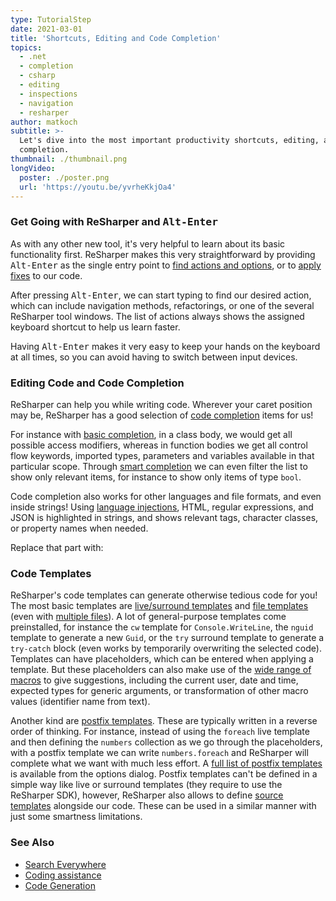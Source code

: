 ```yaml
---
type: TutorialStep
date: 2021-03-01
title: 'Shortcuts, Editing and Code Completion'
topics:
  - .net
  - completion
  - csharp
  - editing
  - inspections
  - navigation
  - resharper
author: matkoch
subtitle: >-
  Let's dive into the most important productivity shortcuts, editing, and code
  completion.
thumbnail: ./thumbnail.png
longVideo:
  poster: ./poster.png
  url: 'https://youtu.be/yvrheKkjOa4'
---
```


### Get Going with ReSharper and <kbd>Alt-Enter</kbd>

As with any other new tool, it's very helpful to learn about its basic functionality first. ReSharper makes this very straightforward by providing <kbd>Alt-Enter</kbd> as the single entry point to [find actions and options](https://www.jetbrains.com/help/resharper/Navigating_to_Action.html), or to [apply fixes](https://www.jetbrains.com/help/resharper/Code_Analysis__Quick-Fixes.html) to our code.

After pressing <kbd>Alt-Enter</kbd>, we can start typing to find our desired action, which can include navigation methods, refactorings, or one of the several ReSharper tool windows. The list of actions always shows the assigned keyboard shortcut to help us learn faster.

Having <kbd>Alt-Enter</kbd> makes it very easy to keep your hands on the keyboard at all times, so you can avoid having to switch between input devices.

### Editing Code and Code Completion

ReSharper can help you while writing code. Wherever your caret position may be, ReSharper has a good selection of [code completion](https://www.jetbrains.com/help/resharper/Auto-Completing_Code.html) items for us!

For instance with [basic completion](https://www.jetbrains.com/help/resharper/Coding_Assistance__Code_Completion__Symbol.html), in a class body, we would get all possible access modifiers, whereas in function bodies we get all control flow keywords, imported types, parameters and variables available in that particular scope. Through [smart completion](https://www.jetbrains.com/help/resharper/Coding_Assistance__Code_Completion__Smart.html) we can even filter the list to show only relevant items, for instance to show only items of type `bool`.

Code completion also works for other languages and file formats, and even inside strings! Using [language injections](https://www.jetbrains.com/help/resharper/Auto-Completing_Code.html), HTML, regular expressions, and JSON is highlighted in strings, and shows relevant tags, character classes, or property names when needed.

Replace that part with:

### Code Templates

ReSharper's code templates can generate otherwise tedious code for you! The most basic templates are [live/surround templates](https://www.jetbrains.com/help/resharper/Templates__Template_Basics__Template_Types.html) and [file templates](https://www.jetbrains.com/help/resharper/Creating_a_File_Template.html) (even with [multiple files](https://www.jetbrains.com/help/resharper/Templates__Creating_and_Editing_Templates__Multifile.html)). A lot of general-purpose templates come preinstalled, for instance the `cw` template for `Console.WriteLine`, the `nguid` template to generate a new `Guid`, or the `try` surround template to generate a `try-catch` block (even works by temporarily overwriting the selected code). Templates can have placeholders, which can be entered when applying a template. But these placeholders can also make use of the [wide range of macros](https://www.jetbrains.com/help/resharper/Template_Macros.html) to give suggestions, including the current user, date and time, expected types for generic arguments, or transformation of other macro values (identifier name from text).

Another kind are [postfix templates](https://www.jetbrains.com/help/resharper/Postfix_Templates.html). These are typically written in a reverse order of thinking. For instance, instead of using the `foreach` live template and then defining the `numbers` collection as we go through the placeholders, with a postfix template we can write `numbers.foreach` and ReSharper will complete what we want with much less effort. A [full list of postfix templates](https://www.jetbrains.com/help/resharper/Postfix_Templates.html#list) is available from the options dialog. Postfix templates can't be defined in a simple way like live or surround templates (they require to use the ReSharper SDK), however, ReSharper also allows to define [source templates](https://www.jetbrains.com/help/resharper/Source_Templates.html) alongside our code. These can be used in a similar manner with just some smartness limitations.

### See Also

- [Search Everywhere](https://www.jetbrains.com/help/resharper/Navigation_and_Search__Go_to_Type.html)
- [Coding assistance](https://www.jetbrains.com/help/resharper/Coding_Assistance__Index.html)
- [Code Generation](https://www.jetbrains.com/help/resharper/Code_Generation__Index.html)
